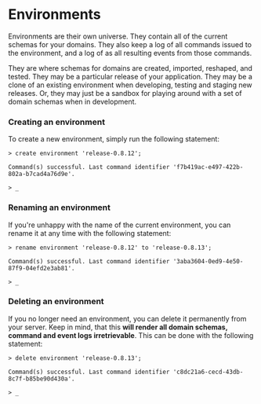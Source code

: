 # Environments

Environments are their own universe. They contain all of the current schemas for your domains. They also keep a log of all commands issued to the environment, and a log of as all resulting events from those commands.

They are where schemas for domains are created, imported, reshaped, and tested. They may be a particular release of your application. They may be a clone of an existing environment when developing, testing and staging new releases. Or, they may just be a sandbox for playing around with a set of domain schemas when in development.

### Creating an environment

To create a new environment, simply run the following statement:

	> create environment 'release-0.8.12';

	Command(s) successful. Last command identifier 'f7b419ac-e497-422b-802a-b7cad4a76d9e'.

	> _

### Renaming an environment

If you're unhappy with the name of the current environment, you can rename it at any time with the following statement:

	> rename environment 'release-0.8.12' to 'release-0.8.13';

	Command(s) successful. Last command identifier '3aba3604-0ed9-4e50-87f9-04efd2e3ab81'.

	> _


### Deleting an environment

If you no longer need an environment, you can delete it permanently from your server. Keep in mind, that this **will render all domain schemas, command and event logs irretrievable**. This can be done with the following statement:

	> delete environment 'release-0.8.13';

	Command(s) successful. Last command identifier 'c8dc21a6-cecd-43db-8c7f-b85be90d430a'.

	> _




